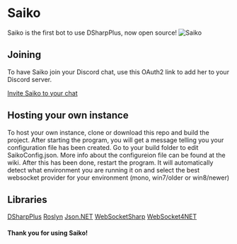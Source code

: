 # Saiko
Saiko is the first bot to use DSharpPlus, now open source!
![Saiko](https://i.imgur.com/emnqJvl.png)

## Joining
To have Saiko join your Discord chat, use this OAuth2 link to add her to your Discord server.

[Invite Saiko to your chat](https://discordapp.com/oauth2/authorize?client_id=176019685471551488&scope=bot)

## Hosting your own instance
To host your own instance, clone or download this repo and build the project. After starting the program, you will get a message telling you your configuration file has been created. Go to your build folder to edit SaikoConfig.json. More info about the configureion file can be found at the wiki. After this has been done, restart the program. It will automatically detect what environment you are running it on and select the best websocket provider for your environment (mono, win7/older or win8/newer)

## Libraries

[DSharpPlus](https://github.com/NaamloosDT/DSharpPlus)
[Roslyn](https://github.com/dotnet/roslyn)
[Json.NET](https://github.com/JamesNK/Newtonsoft.Json)
[WebSocketSharp](https://github.com/sta/websocket-sharp)
[WebSocket4NET](https://github.com/kerryjiang/WebSocket4Net)

#### Thank you for using Saiko!
